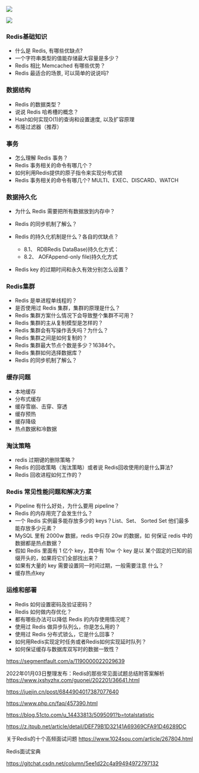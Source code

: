 ![](https://images.xiaozhuanlan.com/uploads/photo/2022/9b9e0dc3-70e3-4b7a-b580-4a77408a859b.png)


![](https://images.xiaozhuanlan.com/uploads/photo/2022/f1d6a4d8-0568-4d20-b743-cd1dc32075e8.png)

### Redis基础知识

- 什么是 Redis, 有哪些优缺点?
- 一个字符串类型的值能存储最大容量是多少？
- Redis 相比 Memcached 有哪些优势？
- Redis 最适合的场景, 可以简单的说说吗?

### 数据结构

- Redis 的数据类型？
- 说说 Redis 哈希槽的概念？
- Hash如何实现O(1)的查询和设置速度, 以及扩容原理
- 布隆过滤器（推荐）

### 事务

- 怎么理解 Redis 事务？
- Redis 事务相关的命令有哪几个？
- 如何利用Redis提供的原子指令来实现分布式锁
- Redis 事务相关的命令有哪几个?​ ​MULTI、EXEC、DISCARD、WATCH

### 数据持久化

- 为什么 Redis 需要把所有数据放到内存中？

- Redis 的同步机制了解么？
- Redis 的持久化机制是什么？各自的优缺点？
	- 8.1、 RDBRedis DataBase)持久化方式：
	- 8.2、 AOFAppend-only file)持久化方式

- Redis key 的过期时间和永久有效分别怎么设置？

### Redis集群

- Redis 是单进程单线程的？
- 是否使用过 Redis 集群，集群的原理是什么？
- Redis 集群方案什么情况下会导致整个集群不可用？
- Redis 集群的主从复制模型是怎样的？
- Redis 集群会有写操作丢失吗？为什么？
- Redis 集群之间是如何复制的？
- Redis 集群最大节点个数是多少？16384个。
- Redis 集群如何选择数据库？
- Redis 的同步机制了解么？

### 缓存问题
 
- 本地缓存
- 分布式缓存
- 缓存雪崩、击穿、穿透
- 缓存预热
- 缓存降级
- 热点数据和冷数据

### 淘汰策略

- redis 过期键的删除策略？
- Redis 的回收策略（淘汰策略）或者说 Redis回收使用的是什么算法?
- Redis 回收进程如何工作的？

### Redis 常见性能问题和解决方案

- Pipeline 有什么好处，为什么要用 pipeline？
- Redis 的内存用完了会发生什么？
- 一个 Redis 实例最多能存放多少的 keys？List、Set、 Sorted Set 他们最多能存放多少元素？
- MySQL 里有 2000w 数据，redis 中只存 20w 的数据，如 何保证 redis 中的数据都是热点数据？
- 假如 Redis 里面有 1 亿个 key，其中有 10w 个 key 是以 某个固定的已知的前缀开头的，如果将它们全部找出来？
- 如果有大量的 key 需要设置同一时间过期，一般需要注意 什么？
- 缓存热点key

### 运维和部署

- Redis 如何设置密码及验证密码？
- Redis 如何做内存优化？
- 都有哪些办法可以降低 Redis 的内存使用情况呢？
- 使用过 Redis 做异步队列么，你是怎么用的？
- 使用过 Redis 分布式锁么，它是什么回事？
- 如何用Redis实现定时任务或者Redis如何实现延时队列？
- 如何保证缓存与数据库双写时的数据一致性？



https://segmentfault.com/a/1190000022029639

2022年01月03日整理发布：Redis的那些常见面试题总结附答案解析
https://www.jxshyzhx.com/guonei/202201/36641.html

https://juejin.cn/post/6844904017387077640




https://www.php.cn/faq/457390.html

https://blog.51cto.com/u_14433813/5095091?b=totalstatistic

https://z.itpub.net/article/detail/DEF79B1D32141A69369CFA91D46289DC

关于Redis的十个高频面试问题
https://www.1024sou.com/article/267804.html

Redis面试宝典

https://gitchat.csdn.net/column/5ee1d22c4a99494972797132